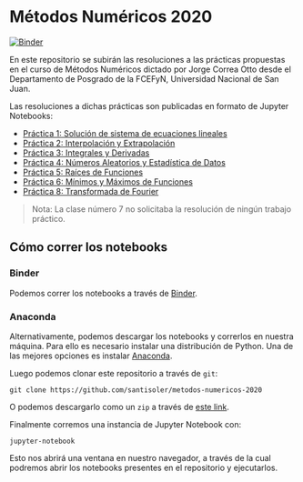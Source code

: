 # Métodos Numéricos 2020

[![Binder](https://mybinder.org/badge_logo.svg)](https://mybinder.org/v2/gh/santisoler/metodos-numericos-2020/master)

En este repositorio se subirán las resoluciones a las prácticas propuestas en
el curso de Métodos Numéricos dictado por Jorge Correa Otto desde el
Departamento de Posgrado de la FCEFyN, Universidad Nacional de San Juan.

Las resoluciones a dichas prácticas son publicadas en formato de Jupyter
Notebooks:

- [Práctica 1: Solución de sistema de ecuaciones lineales](https://nbviewer.jupyter.org/github/santisoler/metodos-numericos-2020/blob/master/practicas/01%20Sistemas%20de%20Ecuaciones%20Lineales.ipynb?flush_cache=true)
- [Práctica 2: Interpolación y Extrapolación](https://nbviewer.jupyter.org/github/santisoler/metodos-numericos-2020/blob/master/practicas/02%20Interpolacion%20y%20Extrapolacion.ipynb?flush_cache=true)
- [Práctica 3: Integrales y Derivadas](https://nbviewer.jupyter.org/github/santisoler/metodos-numericos-2020/blob/master/practicas/03%20Integrales%20y%20Derivadas.ipynb?flush_cache=true)
- [Práctica 4: Números Aleatorios y Estadística de Datos](https://nbviewer.jupyter.org/github/santisoler/metodos-numericos-2020/blob/master/practicas/04%20Numeros%20Aleatorios%20y%20Estadistica%20de%20Datos.ipynb?flush_cache=true)
- [Práctica 5: Raíces de Funciones](https://nbviewer.jupyter.org/github/santisoler/metodos-numericos-2020/blob/master/practicas/05%20Raices%20de%20Funciones.ipynb?flush_cache=true)
- [Práctica 6: Mínimos y Máximos de Funciones](https://nbviewer.jupyter.org/github/santisoler/metodos-numericos-2020/blob/master/practicas/06%20Minimos%20y%20Maximos%20de%20Funciones.ipynb?flush_cache=true)
- [Práctica 8: Transformada de Fourier](https://nbviewer.jupyter.org/github/santisoler/metodos-numericos-2020/blob/master/practicas/08%20Transformada%20de%20Fourier.ipynb?flush_cache=true)

> Nota: La clase número 7 no solicitaba la resolución de ningún trabajo
> práctico.


## Cómo correr los notebooks

### Binder

Podemos correr los notebooks a través de
[Binder](https://mybinder.org/v2/gh/santisoler/metodos-numericos-2020/master).

### Anaconda

Alternativamente, podemos descargar los notebooks y correrlos en nuestra
máquina.
Para ello es necesario instalar una distribución de Python.
Una de las mejores opciones es instalar [Anaconda](https://www.anaconda.com/).

Luego podemos clonar este repositorio a través de `git`:
```
git clone https://github.com/santisoler/metodos-numericos-2020
```

O podemos descargarlo como un `zip` a través de
[este link](https://github.com/santisoler/metodos-numericos-2020/archive/master.zip).

Finalmente corremos una instancia de Jupyter Notebook con:
```
jupyter-notebook
```
Esto nos abrirá una ventana en nuestro navegador, a través de la cual podremos
abrir los notebooks presentes en el repositorio y ejecutarlos.



